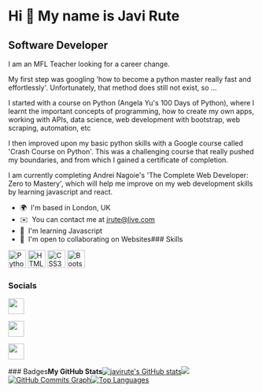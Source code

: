 Hi 👋 My name is Javi Rute
==========================

Software Developer
------------------

I am an MFL Teacher looking for a career change. 

My first step was googling 'how to become a python master really fast and effortlessly'. Unfortunately, that method does still not exist, so ... 

I started with a course on Python (Angela Yu's 100 Days of Python), where I learnt the important concepts of programming, how to create my own apps, working with APIs, data science, web development with bootstrap, web scraping, automation, etc 

I then improved upon my basic python skills with a Google course called 'Crash Course on Python'. This was a challenging course that really pushed my boundaries, and from which I gained a certificate of completion. 

I am currently completing Andrei Nagoie's 'The Complete Web Developer: Zero to Mastery', which will help me improve on my web development skills by learning javascript and react.

*   🌍  I'm based in London, UK
*   ✉️  You can contact me at [jrute@live.com](mailto:jrute@live.com)
*   🧠  I'm learning Javascript
*   🤝  I'm open to collaborating on Websites### Skills 
<p align="left">
<a href="https://www.python.org/" target="_blank" rel="noreferrer"><img src="https://raw.githubusercontent.com/danielcranney/readme-generator/main/public/icons/skills/python-colored.svg" width="36" height="36" alt="Python" /></a>
<a href="https://developer.mozilla.org/en-US/docs/Glossary/HTML5" target="_blank" rel="noreferrer"><img src="https://raw.githubusercontent.com/danielcranney/readme-generator/main/public/icons/skills/html5-colored.svg" width="36" height="36" alt="HTML5" /></a>
<a href="https://www.w3.org/TR/CSS/#css" target="_blank" rel="noreferrer"><img src="https://raw.githubusercontent.com/danielcranney/readme-generator/main/public/icons/skills/css3-colored.svg" width="36" height="36" alt="CSS3" /></a>
<a href="https://getbootstrap.com/" target="_blank" rel="noreferrer"><img src="https://raw.githubusercontent.com/danielcranney/readme-generator/main/public/icons/skills/bootstrap-colored.svg" width="36" height="36" alt="Bootstrap" /></a>
</p>
                    
### Socials


<p align="left">

<a href="https://www.github.com/javirute" target="_blank" rel="noreferrer"><img src="https://raw.githubusercontent.com/danielcranney/readme-generator/main/public/icons/socials/github-dark.svg" width="32" height="32" /></a>

<a href="https://www.linkedin.com/in/javi-rute-1099b2245" target="_blank" rel="noreferrer"><img src="https://raw.githubusercontent.com/danielcranney/readme-generator/main/public/icons/socials/linkedin.svg" width="32" height="32" /></a>

<a href="https://www.twitter.com/#JaviRute" target="_blank" rel="noreferrer"><img src="https://raw.githubusercontent.com/danielcranney/readme-generator/main/public/icons/socials/twitter.svg" width="32" height="32" /></a></p>### Badges<b>My GitHub Stats</b><a
href="http://www.github.com/javirute"><img src="https://github-readme-stats.vercel.app/api?username=javirute&show_icons=true&hide=&count_private=true&title_color=0891b2&text_color=ffffff&icon_color=0891b2&bg_color=1c1917&hide_border=true&show_icons=true" alt="javirute's GitHub stats" /></a><a
href="http://www.github.com/javirute"><img
src="https://github-readme-streak-stats.herokuapp.com/?user=javirute&stroke=ffffff&background=1c1917&ring=0891b2&fire=0891b2&currStreakNum=ffffff&currStreakLabel=0891b2&sideNums=ffffff&sideLabels=ffffff&dates=ffffff&hide_border=true" /></a><a
href="http://www.github.com/javirute"><img src="https://activity-graph.herokuapp.com/graph?username=javirute&bg_color=1c1917&color=ffffff&line=0891b2&point=ffffff&area_color=1c1917&area=true&hide_border=true&custom_title=GitHub%20Commits%20Graph" alt="GitHub Commits Graph" /></a><a href="https://github.com/javirute" align="left"><img src="https://github-readme-stats.vercel.app/api/top-langs/?username=javirute&langs_count=10&title_color=0891b2&text_color=ffffff&icon_color=0891b2&bg_color=1c1917&hide_border=true&locale=en&custom_title=Top%20%Languages" alt="Top Languages" /></a>

